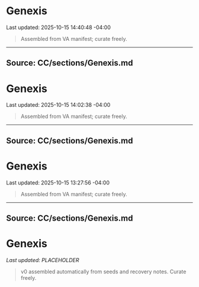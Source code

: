 # Genexis
Last updated: 2025-10-15 14:40:48 -04:00

> Assembled from VA manifest; curate freely.

---
## Source: CC/sections/Genexis.md
# Genexis
Last updated: 2025-10-15 14:02:38 -04:00

> Assembled from VA manifest; curate freely.

---
## Source: CC/sections/Genexis.md
# Genexis
Last updated: 2025-10-15 13:27:56 -04:00

> Assembled from VA manifest; curate freely.

---
## Source: CC/sections/Genexis.md
# Genexis
_Last updated: PLACEHOLDER_

> v0 assembled automatically from seeds and recovery notes. Curate freely.

<!-- GENEXIS-AUTO-INCLUDE -->






